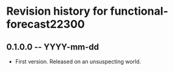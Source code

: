# Revision history for functional-forecast22300

## 0.1.0.0 -- YYYY-mm-dd

* First version. Released on an unsuspecting world.
